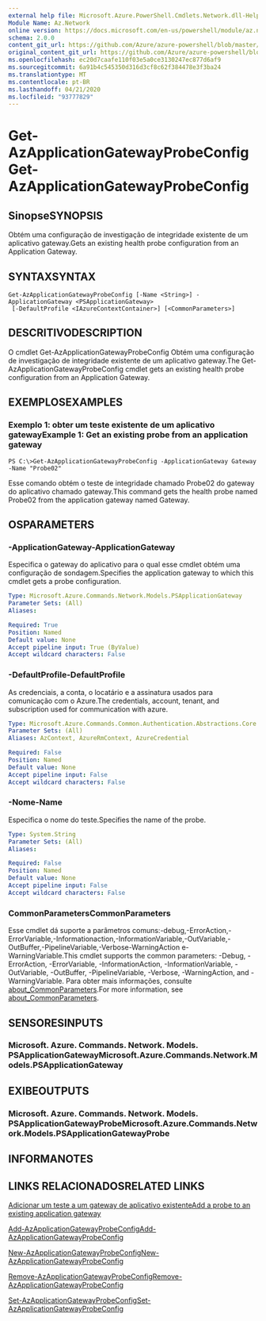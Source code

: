 ```yaml
---
external help file: Microsoft.Azure.PowerShell.Cmdlets.Network.dll-Help.xml
Module Name: Az.Network
online version: https://docs.microsoft.com/en-us/powershell/module/az.network/get-azapplicationgatewayprobeconfig
schema: 2.0.0
content_git_url: https://github.com/Azure/azure-powershell/blob/master/src/Network/Network/help/Get-AzApplicationGatewayProbeConfig.md
original_content_git_url: https://github.com/Azure/azure-powershell/blob/master/src/Network/Network/help/Get-AzApplicationGatewayProbeConfig.md
ms.openlocfilehash: ec20d7caafe110f03e5a0ce3130247ec877d6af9
ms.sourcegitcommit: 6a91b4c545350d316d3cf8c62f384478e3f3ba24
ms.translationtype: MT
ms.contentlocale: pt-BR
ms.lasthandoff: 04/21/2020
ms.locfileid: "93777829"
---
```

# <span data-ttu-id="5be41-101">Get-AzApplicationGatewayProbeConfig</span><span class="sxs-lookup"><span data-stu-id="5be41-101">Get-AzApplicationGatewayProbeConfig</span></span>

## <span data-ttu-id="5be41-102">Sinopse</span><span class="sxs-lookup"><span data-stu-id="5be41-102">SYNOPSIS</span></span>
<span data-ttu-id="5be41-103">Obtém uma configuração de investigação de integridade existente de um aplicativo gateway.</span><span class="sxs-lookup"><span data-stu-id="5be41-103">Gets an existing health probe configuration from an Application Gateway.</span></span>

## <span data-ttu-id="5be41-104">SYNTAX</span><span class="sxs-lookup"><span data-stu-id="5be41-104">SYNTAX</span></span>

```
Get-AzApplicationGatewayProbeConfig [-Name <String>] -ApplicationGateway <PSApplicationGateway>
 [-DefaultProfile <IAzureContextContainer>] [<CommonParameters>]
```

## <span data-ttu-id="5be41-105">DESCRITIVO</span><span class="sxs-lookup"><span data-stu-id="5be41-105">DESCRIPTION</span></span>
<span data-ttu-id="5be41-106">O cmdlet Get-AzApplicationGatewayProbeConfig Obtém uma configuração de investigação de integridade existente de um aplicativo gateway.</span><span class="sxs-lookup"><span data-stu-id="5be41-106">The Get-AzApplicationGatewayProbeConfig cmdlet gets an existing health probe configuration from an Application Gateway.</span></span>

## <span data-ttu-id="5be41-107">EXEMPLOS</span><span class="sxs-lookup"><span data-stu-id="5be41-107">EXAMPLES</span></span>

### <span data-ttu-id="5be41-108">Exemplo 1: obter um teste existente de um aplicativo gateway</span><span class="sxs-lookup"><span data-stu-id="5be41-108">Example 1: Get an existing probe from an application gateway</span></span>
```
PS C:\>Get-AzApplicationGatewayProbeConfig -ApplicationGateway Gateway -Name "Probe02"
```

<span data-ttu-id="5be41-109">Esse comando obtém o teste de integridade chamado Probe02 do gateway do aplicativo chamado gateway.</span><span class="sxs-lookup"><span data-stu-id="5be41-109">This command gets the health probe named Probe02 from the application gateway named Gateway.</span></span>

## <span data-ttu-id="5be41-110">OS</span><span class="sxs-lookup"><span data-stu-id="5be41-110">PARAMETERS</span></span>

### <span data-ttu-id="5be41-111">-ApplicationGateway</span><span class="sxs-lookup"><span data-stu-id="5be41-111">-ApplicationGateway</span></span>
<span data-ttu-id="5be41-112">Especifica o gateway do aplicativo para o qual esse cmdlet obtém uma configuração de sondagem.</span><span class="sxs-lookup"><span data-stu-id="5be41-112">Specifies the application gateway to which this cmdlet gets a probe configuration.</span></span>

```yaml
Type: Microsoft.Azure.Commands.Network.Models.PSApplicationGateway
Parameter Sets: (All)
Aliases:

Required: True
Position: Named
Default value: None
Accept pipeline input: True (ByValue)
Accept wildcard characters: False
```

### <span data-ttu-id="5be41-113">-DefaultProfile</span><span class="sxs-lookup"><span data-stu-id="5be41-113">-DefaultProfile</span></span>
<span data-ttu-id="5be41-114">As credenciais, a conta, o locatário e a assinatura usados para comunicação com o Azure.</span><span class="sxs-lookup"><span data-stu-id="5be41-114">The credentials, account, tenant, and subscription used for communication with azure.</span></span>

```yaml
Type: Microsoft.Azure.Commands.Common.Authentication.Abstractions.Core.IAzureContextContainer
Parameter Sets: (All)
Aliases: AzContext, AzureRmContext, AzureCredential

Required: False
Position: Named
Default value: None
Accept pipeline input: False
Accept wildcard characters: False
```

### <span data-ttu-id="5be41-115">-Nome</span><span class="sxs-lookup"><span data-stu-id="5be41-115">-Name</span></span>
<span data-ttu-id="5be41-116">Especifica o nome do teste.</span><span class="sxs-lookup"><span data-stu-id="5be41-116">Specifies the name of the probe.</span></span>

```yaml
Type: System.String
Parameter Sets: (All)
Aliases:

Required: False
Position: Named
Default value: None
Accept pipeline input: False
Accept wildcard characters: False
```

### <span data-ttu-id="5be41-117">CommonParameters</span><span class="sxs-lookup"><span data-stu-id="5be41-117">CommonParameters</span></span>
<span data-ttu-id="5be41-118">Esse cmdlet dá suporte a parâmetros comuns:-debug,-ErrorAction,-ErrorVariable,-Informationaction,-InformationVariable,-OutVariable,-OutBuffer,-PipelineVariable,-Verbose-WarningAction e-WarningVariable.</span><span class="sxs-lookup"><span data-stu-id="5be41-118">This cmdlet supports the common parameters: -Debug, -ErrorAction, -ErrorVariable, -InformationAction, -InformationVariable, -OutVariable, -OutBuffer, -PipelineVariable, -Verbose, -WarningAction, and -WarningVariable.</span></span> <span data-ttu-id="5be41-119">Para obter mais informações, consulte [about_CommonParameters](http://go.microsoft.com/fwlink/?LinkID=113216).</span><span class="sxs-lookup"><span data-stu-id="5be41-119">For more information, see [about_CommonParameters](http://go.microsoft.com/fwlink/?LinkID=113216).</span></span>

## <span data-ttu-id="5be41-120">SENSORES</span><span class="sxs-lookup"><span data-stu-id="5be41-120">INPUTS</span></span>

### <span data-ttu-id="5be41-121">Microsoft. Azure. Commands. Network. Models. PSApplicationGateway</span><span class="sxs-lookup"><span data-stu-id="5be41-121">Microsoft.Azure.Commands.Network.Models.PSApplicationGateway</span></span>

## <span data-ttu-id="5be41-122">EXIBE</span><span class="sxs-lookup"><span data-stu-id="5be41-122">OUTPUTS</span></span>

### <span data-ttu-id="5be41-123">Microsoft. Azure. Commands. Network. Models. PSApplicationGatewayProbe</span><span class="sxs-lookup"><span data-stu-id="5be41-123">Microsoft.Azure.Commands.Network.Models.PSApplicationGatewayProbe</span></span>

## <span data-ttu-id="5be41-124">INFORMA</span><span class="sxs-lookup"><span data-stu-id="5be41-124">NOTES</span></span>

## <span data-ttu-id="5be41-125">LINKS RELACIONADOS</span><span class="sxs-lookup"><span data-stu-id="5be41-125">RELATED LINKS</span></span>

[<span data-ttu-id="5be41-126">Adicionar um teste a um gateway de aplicativo existente</span><span class="sxs-lookup"><span data-stu-id="5be41-126">Add a probe to an existing application gateway</span></span>](https://azure.microsoft.com/en-us/documentation/articles/application-gateway-create-probe-ps/#add-a-probe-to-an-existing-application-gateway)

[<span data-ttu-id="5be41-127">Add-AzApplicationGatewayProbeConfig</span><span class="sxs-lookup"><span data-stu-id="5be41-127">Add-AzApplicationGatewayProbeConfig</span></span>](./Add-AzApplicationGatewayProbeConfig.md)

[<span data-ttu-id="5be41-128">New-AzApplicationGatewayProbeConfig</span><span class="sxs-lookup"><span data-stu-id="5be41-128">New-AzApplicationGatewayProbeConfig</span></span>](./New-AzApplicationGatewayProbeConfig.md)

[<span data-ttu-id="5be41-129">Remove-AzApplicationGatewayProbeConfig</span><span class="sxs-lookup"><span data-stu-id="5be41-129">Remove-AzApplicationGatewayProbeConfig</span></span>](./Remove-AzApplicationGatewayProbeConfig.md)

[<span data-ttu-id="5be41-130">Set-AzApplicationGatewayProbeConfig</span><span class="sxs-lookup"><span data-stu-id="5be41-130">Set-AzApplicationGatewayProbeConfig</span></span>](./Set-AzApplicationGatewayProbeConfig.md)

